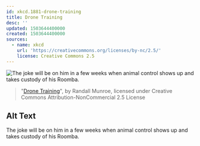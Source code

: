 ```yaml
---
id: xkcd.1881-drone-training
title: Drone Training
desc: ''
updated: 1503644400000
created: 1503644400000
sources:
  - name: xkcd
    url: 'https://creativecommons.org/licenses/by-nc/2.5/'
    license: Creative Commons 2.5
---
```

![The joke will be on him in a few weeks when animal control shows up and takes custody of his Roomba.](https://imgs.xkcd.com/comics/drone_training.png)
> "[Drone Training](https://xkcd.com/1881/)", by Randall Munroe, licensed under Creative Commons Attribution-NonCommercial 2.5 License

## Alt Text
The joke will be on him in a few weeks when animal control shows up and takes custody of his Roomba.
